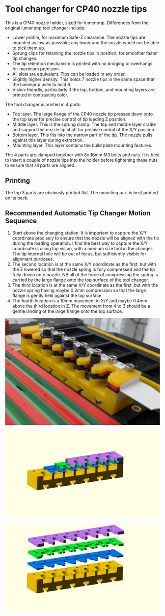 # Tool changer for CP40 nozzle tips

This is a CP40 nozzle holder, sized for lumenpnp. Differences from the original lumenpnp tool changer include:
- Lower profile, for maximum Safe-Z clearance. The nozzle tips are mounted as low as possible; any lower and the nozzle would not be able to pick them up.
- Sprung clips for retaining the nozzle tips in position, for smoother faster tip changes.
- The tip retention mechanism is printed with no bridging or overhangs, for maximum precision.
- All slots are equivalent. Tips can be loaded in any order.
- Slightly higher density. This holds 7 nozzle tips in the same space that the lumenpnp uses to hold 6.
- Vision-friendly, particularly if the top, bottom, and mounting layers are printed in contrasting color.

The tool changer is printed in 4 parts:
- Top layer. The large flange of the CP40 nozzle tip presses down onto the top layer for precise control of tip loading Z position.
- Middle layer. This is the sprung clamp. The top and middle layer cradle and support the nozzle tip shaft for precise control of the X/Y position.
- Bottom layer. This fits into the narrow part of the tip. The nozzle pulls against this layer during extraction.
- Mounting layer. This layer contains the build plate mounting features.

The 4 parts are clamped together with 8x 16mm M3 bolts and nuts. It is best to insert a couple of nozzle tips into the holder before tightening these nuts to ensure that all parts are aligned.

## Printing

The top 3 parts are obviously printed flat. The mounting part is best printed on its back.

## Recommended Automatic Tip Changer Motion Sequence

1. Start above the changing station. It is important to capture the X/Y coordinate precisely to ensure that the nozzle will be aligned with the tip during the loading operation. I find the best way to capture the X/Y coordinate is using top vision, with a medium size tool in the changer. The tip internal hole will be out of focus, but sufficiently visible for alignment purposes.
2. The second location is at the same X/Y coordinate as the first, but with the Z lowered so that the nozzle spring is fully compressed and the tip fully driven onto nozzle. NB all of the force of compressing the spring is carried by the large flange onto the top surface of the tool changer.
3. The third location is at the same X/Y coordinate as the first, but with the nozzle spring having maybe 0.2mm compression so that the large flange is gently held against the top surface.
4. The fourth location is a 10mm movement in X/Y and maybe 0.4mm above the third location in Z. The movement from 4 to 3 should be a gentle landing of the large flange onto the top surface.

[![CP40 tool Changer Photo](photo.jpg)](https://www.youtube.com/watch?v=uOaBIDkO-QQ)

![CP40 tool Changer](Tool_Changer.png)

![CP40 tool Changer Exploded](Tool_Changer_Exploded.png)

